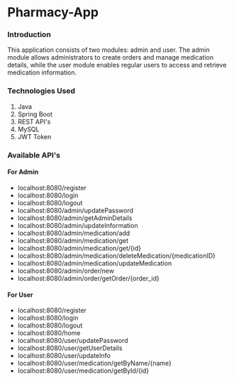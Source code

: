# Pharmacy-App

### Introduction
This application consists of two modules: admin and user. The admin module allows administrators to create orders and manage medication details, while the user module enables regular users to access and retrieve medication information.


### Technologies Used
1. Java
2. Spring Boot
3. REST API's
4. MySQL 
5. JWT Token


### Available API's
#### For Admin
- localhost:8080/register
- localhost:8080/login
- localhost:8080/logout 
- localhost:8080/admin/updatePassword 
- localhost:8080/admin/getAdminDetails 
- localhost:8080/admin/updateInformation
- localhost:8080/admin/medication/add
- localhost:8080/admin/medication/get 
- localhost:8080/admin/medication/get/{id}
- localhost:8080/admin/medication/deleteMedication/{medicationID}
- localhost:8080/admin/medication/updateMedication
- localhost:8080/admin/order/new 
- localhost:8080/admin/order/getOrder/{order_id}

#### For User
- localhost:8080/register
- localhost:8080/login
- localhost:8080/logout 
- localhost:8080/home
- localhost:8080/user/updatePassword
- localhost:8080/user/getUserDetails
- localhost:8080/user/updateInfo
- localhost:8080/user/medication/getByName/{name}
- localhost:8080/user/medication/getById/{id}
